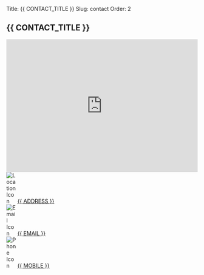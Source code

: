 Title: {{ CONTACT_TITLE }}
Slug: contact
Order: 2

<h2 class="post-title">{{ CONTACT_TITLE }} </h2>
<div class="content-list">
    <div class="content-info">
     <iframe src="https://www.google.com/maps/embed?pb=!1m18!1m12!1m3!1d3147.470283633111!2d23.737692499999994!3d37.919442499999995!2m3!1f0!2f0!3f0!3m2!1i1024!2i768!4f13.1!3m3!1m2!1s0x14a1bddd0c15cecd%3A0x6b4c9fdbd96baeb1!2zzonPgc-Jzr_PgiDOnM6sz4TPg863IDcwLCDOhs67zrnOvM6_z4IgMTc0IDU2!5e0!3m2!1sel!2sgr!4v1707293961096!5m2!1sel!2sgr"
                    style="border:0; height:350px; width:100%;" 
                    allowfullscreen="true" 
                    loading="eager" 
                    referrerpolicy="no-referrer-when-downgrade"></iframe>
    </div>    
    <div class="content-info">
      <img src="{{ SITEURL }}/images/locate.png" alt="Location Icon" style="max-width:5%">
      <a href="https://maps.app.goo.gl/RstcEQ91LDKZVg2d8" target="_blank">{{ ADDRESS }}</a>
    </div>    
    <div class="content-info">
      <img src="{{ SITEURL }}/images/email.png" alt="Email Icon" style="max-width:5%">
      <a href="mailto:{{ EMAIL }}" target="_blank">{{ EMAIL }}</a>
    </div>    
    <div class="content-info">
      <img src="{{ SITEURL }}/images/tel.png" alt="Phone Icon"style="max-width:5%" >
      <a href="tel:{{ MOBILE }}" target="_blank">{{ MOBILE }}</a>
    </div>
</div>



